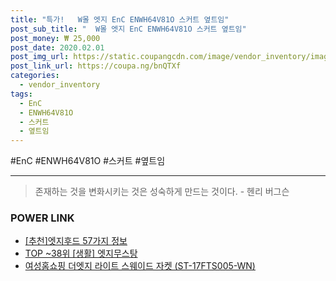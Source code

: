 ```yaml
--- 
title: "특가!   W몰 엣지 EnC ENWH64V81O 스커트 옆트임" 
post_sub_title: "  W몰 엣지 EnC ENWH64V81O 스커트 옆트임" 
post_money: ₩ 25,000 
post_date: 2020.02.01 
post_img_url: https://static.coupangcdn.com/image/vendor_inventory/images/2018/09/21/11/0/3f81f69e-81b7-444e-bb3f-fe03f2068b41.jpg 
post_link_url: https://coupa.ng/bnQTXf 
categories: 
  - vendor_inventory 
tags: 
  - EnC 
  - ENWH64V81O 
  - 스커트 
  - 옆트임 
--- 
```

  #EnC #ENWH64V81O #스커트 #옆트임 
<hr> 

> 존재하는 것을 변화시키는 것은 성숙하게 만드는 것이다. - 헨리 버그슨 


### POWER LINK

* <a href="https://blog.naver.com/fasyy4321/221792292823" target="_blank">[추천]엣지후드 57가지 정보</a>
* <a href="https://blog.naver.com/fasyy4321/221783980803" target="_blank"> TOP ~38위 [생활] 엣지무스탕</a>
* <a href="https://blog.naver.com/sakai111/221784342986" target="_blank">여성홈쇼핑 더엣지 라이트 스웨이드 자켓 (ST-17FTS005-WN)</a>
